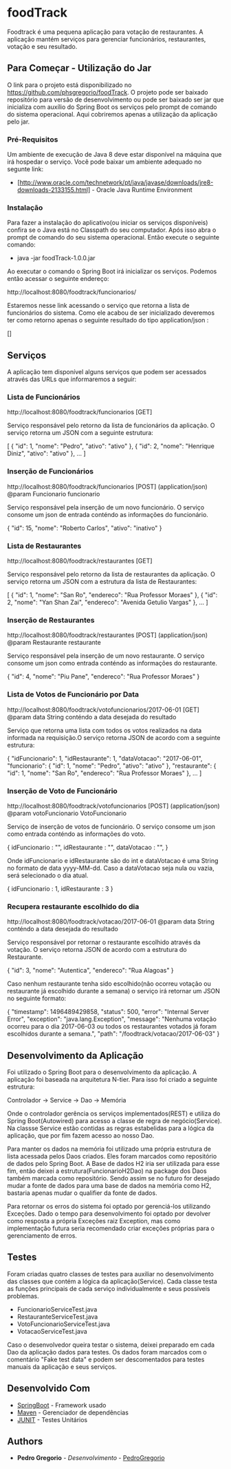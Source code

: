 # foodTrack

Foodtrack é uma pequena aplicação para votação de restaurantes. A aplicação mantém serviços para gerenciar funcionários, restaurantes, votação e seu resultado.

## Para Começar - Utilização do Jar

O link para o projeto está disponibilizado no https://github.com/phsgregorio/foodTrack. O projeto pode ser baixado repositório para versão de desenvolvimento ou pode ser
baixado ser jar que inicializa com auxílio do Spring Boot os serviços pelo prompt de comando do sistema operacional. Aqui cobriremos apenas a utilização da aplicação pelo jar.

### Pré-Requisitos

Um ambiente de execução de Java 8 deve estar disponível na máquina que irá hospedar o serviço.
Você pode baixar um ambiente adequado no segunte link:

* [http://www.oracle.com/technetwork/pt/java/javase/downloads/jre8-downloads-2133155.html] - Oracle Java Runtime Environment

### Instalação

Para fazer a instalação do aplicativo(ou iniciar os serviços disponíveis) confira se o Java está no Classpath do seu computador.
Após isso abra o prompt de comando do seu sistema operacional. Então execute o seguinte comando:

* java -jar foodTrack-1.0.0.jar

Ao executar o comando o Spring Boot irá inicializar os serviços. Podemos então acessar o seguinte endereço:

http://localhost:8080/foodtrack/funcionarios/

Estaremos nesse link acessando o serviço que retorna a lista de funcionários do sistema. Como ele acabou
de ser inicializado deveremos ter como retorno apenas o seguinte resultado do tipo application/json :

[]

## Serviços

A aplicação tem disponível alguns serviços que podem ser acessados através das URLs que informaremos a seguir:

### Lista de Funcionários

http://localhost:8080/foodtrack/funcionarios [GET]

Serviço responsável pelo retorno da lista de funcionários da aplicação. O serviço retorna um JSON com a seguinte estrutura:

[
	{
		"id": 1,
	    "nome": "Pedro",
	    "ativo": "ativo"
	},
	{
		"id": 2,
		"nome": "Henrique Diniz",
		"ativo": "ativo"
	},
	...
]

### Inserção de Funcionários

http://localhost:8080/foodtrack/funcionarios [POST] (application/json)
@param Funcionario funcionario

Serviço responsável pela inserção de um novo funcionário. O serviço consome um json de entrada conténdo as informações do funcionário.

{
	"id": 15,
	"nome": "Roberto Carlos",
	"ativo": "inativo"
}

### Lista de Restaurantes

http://localhost:8080/foodtrack/restaurantes [GET]

Serviço responsável pelo retorno da lista de restaurantes da aplicação. O serviço retorna um JSON com a estrutura da lista de Restaurantes:

  [
	    {
	      "id": 1,
	      "nome": "San Ro",
	      "endereco": "Rua Professor Moraes"
	    },
	    {
	      "id": 2,
	      "nome": "Yan Shan Zai",
	      "endereco": "Avenida Getulio Vargas"
	    },
	    ...
	]

### Inserção de Restaurantes

http://localhost:8080/foodtrack/restaurantes [POST] (application/json)
@param Restaurante restaurante

Serviço responsável pela inserção de um novo restaurante. O serviço consome um json como entrada conténdo as informações do restaurante.

{
	"id": 4,
	"nome": "Piu Pane",
	"endereco": "Rua Professor Moraes"
}

### Lista de Votos de Funcionário por Data

http://localhost:8080/foodtrack/votofuncionarios/2017-06-01 [GET]
@param data String conténdo a data desejada do resultado

Serviço que retorna uma lista com todos os votos realizados na data informada na requisição.O serviço retorna JSON de acordo com a seguinte estrutura:

{
	"idFuncionario": 1,
	"idRestaurante": 1,
	"dataVotacao": "2017-06-01",
	"funcionario": {
		"id": 1,
	    "nome": "Pedro",
	    "ativo": "ativo"
	},
	"restaurante": {
		"id": 1,
	    "nome": "San Ro",
	    "endereco": "Rua Professor Moraes"
	},
	...
]

### Inserção de Voto de Funcionário

http://localhost:8080/foodtrack/votofuncionarios [POST] (application/json)
@param votoFuncionario VotoFuncionario

Serviço de inserção de votos de funcionário. O serviço consome um json como entrada conténdo as informações do voto.

{
	idFuncionario : "",
	idRestaurante : "",
	dataVotacao : "", 
}

Onde idFuncionario e idRestaurante são do int e dataVotacao é uma String no formato de data yyyy-MM-dd. Caso a dataVotacao seja nula ou vazia, será selecionado o dia atual.
	  
{
	idFuncionario : 1,
	idRestaurante : 3
}

### Recupera restaurante escolhido do dia

http://localhost:8080/foodtrack/votacao/2017-06-01
@param data String conténdo a data desejada do resultado


Serviço responsável por retornar o restaurante escolhido através da votação. O serviço retorna JSON de acordo com a estrutura do Restaurante.

{
	"id": 3,
	"nome": "Autentica",
	"endereco": "Rua Alagoas"
}

Caso nenhum restaurante tenha sido escolhido(não ocorreu votação ou restaurante já escolhido durante a semana) o serviço irá retornar um JSON no seguinte formato:

{
	"timestamp": 1496489429858,
	"status": 500,
	"error": "Internal Server Error",
	"exception": "java.lang.Exception",
	"message": "Nenhuma votação ocorreu para o dia 2017-06-03 ou todos os restaurantes votados já foram escolhidos durante a semana.",
	"path": "/foodtrack/votacao/2017-06-03"
}

## Desenvolvimento da Aplicação

Foi utilizado o Spring Boot para o desenvolvimento da aplicação. A aplicação foi baseada na arquitetura N-tier. Para isso foi criado a seguinte estrutura:

Controlador -> Service -> Dao -> Memória

Onde o controlador gerência os serviços implementados(REST) e utiliza do Spring Boot(Autowired) para acesso a classe de regra de negócio(Service). Na classse Service
estão contidas as regras estabelidas para a lógica da aplicação, que por fim fazem acesso ao nosso Dao.

Para manter os dados na memória foi utilizado uma própria estrutura de lista acessada pelos Daos criados. Eles foram marcados como repositório de dados pelo Spring Boot.
A Base de dados H2 iria ser utilizada para esse fim, então deixei a estrutura(FuncionarioH2Dao) na package dos Daos também marcada como repositório. Sendo assim se no futuro
for desejado mudar a fonte de dados para uma base de dados na memória como H2, bastaria apenas mudar o qualifier da fonte de dados.

Para retornar os erros do sistema foi optado por gerenciá-los utilizando Exceções. Dado o tempo para desenvolvimento foi optado por devolver como resposta a própria Exceções raiz Exception, mas como implementação futura seria recomendado criar exceções próprias para o gerenciamento de erros.

## Testes

Foram criadas quatro classes de testes para auxiliar no desenvolvimento das classes que contém a lógica da aplicação(Service).
Cada classe testa as funções principais de cada serviço individualmente e seus possíveis problemas. 

- FuncionarioServiceTest.java
- RestauranteServiceTest.java
- VotoFuncionarioServiceTest.java
- VotacaoServiceTest.java

Caso o desenvolvedor queira testar o sistema, deixei preparado em cada Dao da aplicação dados para testes. Os dados foram marcados com o comentário "Fake test data" e podem ser descomentados para testes manuais da aplicação e seus serviços.

## Desenvolvido Com

* [SpringBoot](https://projects.spring.io/spring-boot/) - Framework usado
* [Maven](https://maven.apache.org/) - Gerenciador de dependências
* [JUNIT](http://junit.org/junit4/) - Testes Unitários

## Authors

* **Pedro Gregorio** - *Desenvolvimento* - [PedroGregorio](https://github.com/phsgregorio)

